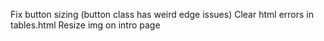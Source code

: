 Fix button sizing (button class has weird edge issues)
Clear html errors in tables.html
Resize img on intro page